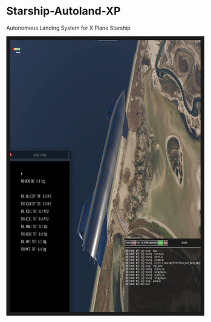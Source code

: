# Starship-Autoland-XP
Autonomous Landing System for X Plane Starship

<a href="http://www.youtube.com/watch?feature=player_embedded&v=wBW_3oggTTE
" target="_blank"><img src="https://github.com/hkkhkhkhk/Starship-Autoland-XP/blob/main/Thumbnail.png?raw=true" 
alt="VIDEO" width="1280" height="720" border="10" /></a>
